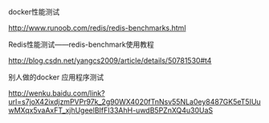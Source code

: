 docker性能测试

 http://www.runoob.com/redis/redis-benchmarks.html

Redis性能测试——redis-benchmark使用教程  

http://blog.csdn.net/yangcs2009/article/details/50781530#t4

别人做的docker 应用程序测试  

http://wenku.baidu.com/link?url=s7joX42ixdjzmPVPr97k_2g90WX4020fTnNsv55NLa0ey8487GK5eT5IUuwMXqx5vaAxFT_xjhUgeelBIfFI33AhH-uwdB5PZnXQ4u30UaS  

